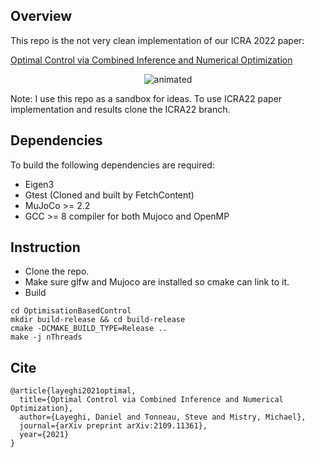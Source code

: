 ## Overview
This repo is the not very clean implementation of our ICRA 2022 paper:

[Optimal Control via Combined Inference and Numerical Optimization](https://arxiv.org/pdf/2109.11361.pdf)


<p align="center">
  <img src="./gifs/Optimal%20Control%20via%20Combined%20Inference%20and%20Numerical%20Optimization(1).gif" alt="animated" />
</p>

Note: I use this repo as a sandbox for ideas. To use ICRA22 paper implementation and results clone the ICRA22 branch.

## Dependencies
To build the following dependencies are required:
- Eigen3
- Gtest (Cloned and built by FetchContent)
- MuJoCo >= 2.2 
- GCC >= 8 compiler for both Mujoco and OpenMP

## Instruction
- Clone the repo.
- Make sure glfw and Mujoco are installed so cmake can link to it.
- Build
~~~
cd OptimisationBasedControl
mkdir build-release && cd build-release
cmake -DCMAKE_BUILD_TYPE=Release ..
make -j nThreads
~~~
## Cite
```
@article{layeghi2021optimal,
  title={Optimal Control via Combined Inference and Numerical Optimization},
  author={Layeghi, Daniel and Tonneau, Steve and Mistry, Michael},
  journal={arXiv preprint arXiv:2109.11361},
  year={2021}
}
```

